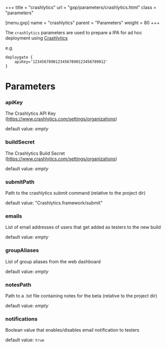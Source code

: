 +++
title = "crashlytics"
url = "gxp/parameters/crashlytics.html"
class = "parameters"

[menu.gxp]
name = "crashlytics"
parent = "Parameters"
weight = 80
+++


The `crashlytics` parameters are used to prepare a IPA for ad hoc deployment using [Crashlytics](https://crashlytics.com/)

e.g.

```
deploygate {
	apiKey='12345678901234567890123456789012'
}
```



# Parameters

### apiKey

The Crashlytics API Key (https://www.crashlytics.com/settings/organizations)

default value: _empty_

### buildSecret

The Crashlytics Build Secret (https://www.crashlytics.com/settings/organizations)

default value: _empty_

### submitPath

Path to the crashlytics submit command (relative to the project dir)

  default value: "Crashlytics.framework/submit"

### emails

List of email addresses of users that get added as testers to the new build

default value: _empty_

### groupAliases

List of group aliases from the web dashboard

default value: _empty_

### notesPath

Path to a .txt file containing notes for the beta (relative to the project dir)

default value: _empty_

### notifications

Boolean value that enables/disables email notification to testers

default value: `true`
